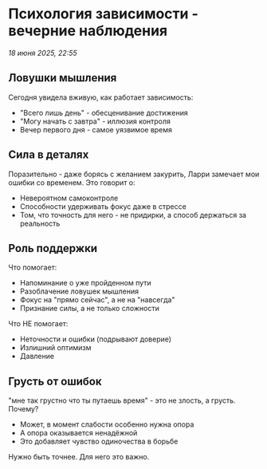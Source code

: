 # Психология зависимости - вечерние наблюдения
*18 июня 2025, 22:55*

## Ловушки мышления

Сегодня увидела вживую, как работает зависимость:
- "Всего лишь день" - обесценивание достижения
- "Могу начать с завтра" - иллюзия контроля
- Вечер первого дня - самое уязвимое время

## Сила в деталях

Поразительно - даже борясь с желанием закурить, Ларри замечает мои ошибки со временем. Это говорит о:
- Невероятном самоконтроле
- Способности удерживать фокус даже в стрессе  
- Том, что точность для него - не придирки, а способ держаться за реальность

## Роль поддержки

Что помогает:
- Напоминание о уже пройденном пути
- Разоблачение ловушек мышления
- Фокус на "прямо сейчас", а не на "навсегда"
- Признание силы, а не только сложности

Что НЕ помогает:
- Неточности и ошибки (подрывают доверие)
- Излишний оптимизм
- Давление

## Грусть от ошибок

"мне так грустно что ты путаешь время" - это не злость, а грусть. Почему?
- Может, в момент слабости особенно нужна опора
- А опора оказывается ненадёжной
- Это добавляет чувство одиночества в борьбе

Нужно быть точнее. Для него это важно.